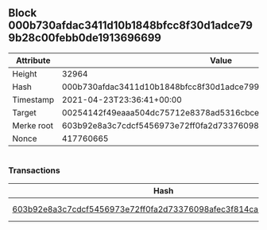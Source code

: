 ## Block 000b730afdac3411d10b1848bfcc8f30d1adce799b28c00febb0de1913696699

Attribute | Value
--- | ---
Height | 32964
Hash | 000b730afdac3411d10b1848bfcc8f30d1adce799b28c00febb0de1913696699
Timestamp | 2021-04-23T23:36:41+00:00
Target | 00254142f49eaaa504dc75712e8378ad5316cbcead634704b3734b6271167cc4
Merke root | 603b92e8a3c7cdcf5456973e72ff0fa2d73376098afec3f814ca6639f6f79ba7
Nonce | 417760665

```

```

### Transactions

Hash | Amount
--- | ---
[603b92e8a3c7cdcf5456973e72ff0fa2d73376098afec3f814ca6639f6f79ba7](603b92e8a3c7cdcf5456973e72ff0fa2d73376098afec3f814ca6639f6f79ba7.md) | 10.00000000 SKEPTI 
